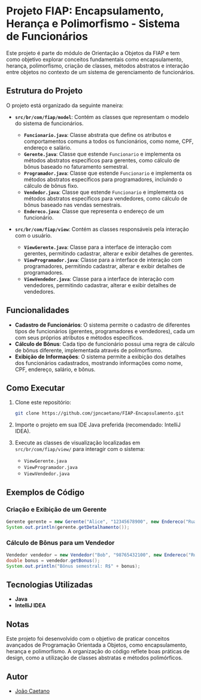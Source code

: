 
# Projeto FIAP: Encapsulamento, Herança e Polimorfismo - Sistema de Funcionários

Este projeto é parte do módulo de Orientação a Objetos da FIAP e tem como objetivo explorar conceitos fundamentais como encapsulamento, herança, polimorfismo, criação de classes, métodos abstratos e interação entre objetos no contexto de um sistema de gerenciamento de funcionários.

## Estrutura do Projeto

O projeto está organizado da seguinte maneira:

- **`src/br/com/fiap/model`**: Contém as classes que representam o modelo do sistema de funcionários.
  - **`Funcionario.java`**: Classe abstrata que define os atributos e comportamentos comuns a todos os funcionários, como nome, CPF, endereço e salário.
  - **`Gerente.java`**: Classe que estende `Funcionario` e implementa os métodos abstratos específicos para gerentes, como cálculo de bônus baseado no faturamento semestral.
  - **`Programador.java`**: Classe que estende `Funcionario` e implementa os métodos abstratos específicos para programadores, incluindo o cálculo de bônus fixo.
  - **`Vendedor.java`**: Classe que estende `Funcionario` e implementa os métodos abstratos específicos para vendedores, como cálculo de bônus baseado nas vendas semestrais.
  - **`Endereco.java`**: Classe que representa o endereço de um funcionário.

- **`src/br/com/fiap/view`**: Contém as classes responsáveis pela interação com o usuário.
  - **`ViewGerente.java`**: Classe para a interface de interação com gerentes, permitindo cadastrar, alterar e exibir detalhes de gerentes.
  - **`ViewProgramador.java`**: Classe para a interface de interação com programadores, permitindo cadastrar, alterar e exibir detalhes de programadores.
  - **`ViewVendedor.java`**: Classe para a interface de interação com vendedores, permitindo cadastrar, alterar e exibir detalhes de vendedores.

## Funcionalidades

- **Cadastro de Funcionários**: O sistema permite o cadastro de diferentes tipos de funcionários (gerentes, programadores e vendedores), cada um com seus próprios atributos e métodos específicos.
- **Cálculo de Bônus**: Cada tipo de funcionário possui uma regra de cálculo de bônus diferente, implementada através de polimorfismo.
- **Exibição de Informações**: O sistema permite a exibição dos detalhes dos funcionários cadastrados, mostrando informações como nome, CPF, endereço, salário, e bônus.

## Como Executar

1. Clone este repositório:
   ```bash
   git clone https://github.com/jpncaetano/FIAP-Encapsulamento.git
   ```

2. Importe o projeto em sua IDE Java preferida (recomendado: IntelliJ IDEA).

3. Execute as classes de visualização localizadas em `src/br/com/fiap/view/` para interagir com o sistema:
   - `ViewGerente.java`
   - `ViewProgramador.java`
   - `ViewVendedor.java`

## Exemplos de Código

### Criação e Exibição de um Gerente

```java
Gerente gerente = new Gerente("Alice", "12345678900", new Endereco("Rua A", 100, "Apto 101", "12345-678", "São Paulo", "SP"), 10000, 101, 1234, 500000);
System.out.println(gerente.getDetalhamento());
```

### Cálculo de Bônus para um Vendedor

```java
Vendedor vendedor = new Vendedor("Bob", "98765432100", new Endereco("Rua B", 200, "Casa", "98765-432", "Rio de Janeiro", "RJ"), 3000, 100000);
double bonus = vendedor.getBonus();
System.out.println("Bônus semestral: R$" + bonus);
```

## Tecnologias Utilizadas

- **Java**
- **IntelliJ IDEA**

## Notas

Este projeto foi desenvolvido com o objetivo de praticar conceitos avançados de Programação Orientada a Objetos, como encapsulamento, herança e polimorfismo. A organização do código reflete boas práticas de design, como a utilização de classes abstratas e métodos polimórficos.

## Autor

- [João Caetano](https://github.com/jpncaetano)
